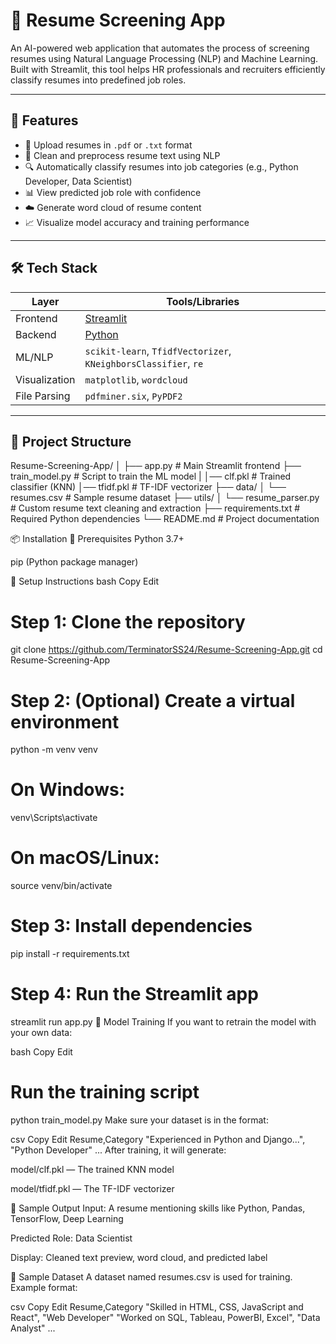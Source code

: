 # 🤖 Resume Screening App

An AI-powered web application that automates the process of screening resumes using Natural Language Processing (NLP) and Machine Learning. Built with Streamlit, this tool helps HR professionals and recruiters efficiently classify resumes into predefined job roles.

---

## 🚀 Features

- 📄 Upload resumes in `.pdf` or `.txt` format
- 🧹 Clean and preprocess resume text using NLP
- 🔍 Automatically classify resumes into job categories (e.g., Python Developer, Data Scientist)
- 📊 View predicted job role with confidence
- ☁️ Generate word cloud of resume content
- 📈 Visualize model accuracy and training performance

---

## 🛠️ Tech Stack

| Layer       | Tools/Libraries                         |
|-------------|-----------------------------------------|
| Frontend    | [Streamlit](https://streamlit.io/)      |
| Backend     | [Python](https://www.python.org/)       |
| ML/NLP      | `scikit-learn`, `TfidfVectorizer`, `KNeighborsClassifier`, `re` |
| Visualization | `matplotlib`, `wordcloud`             |
| File Parsing | `pdfminer.six`, `PyPDF2`               |

---

## 📁 Project Structure


Resume-Screening-App/
│
├── app.py                   # Main Streamlit frontend
├── train_model.py           # Script to train the ML model
|
│── clf.pkl                  # Trained classifier (KNN)
│── tfidf.pkl                # TF-IDF vectorizer
├── data/
│   └── resumes.csv          # Sample resume dataset
├── utils/
│   └── resume_parser.py     # Custom resume text cleaning and extraction
├── requirements.txt         # Required Python dependencies
└── README.md                # Project documentation



📦 Installation
🧰 Prerequisites
Python 3.7+

pip (Python package manager)

🔧 Setup Instructions
bash
Copy
Edit
# Step 1: Clone the repository
git clone https://github.com/TerminatorSS24/Resume-Screening-App.git
cd Resume-Screening-App

# Step 2: (Optional) Create a virtual environment
python -m venv venv
# On Windows:
venv\Scripts\activate
# On macOS/Linux:
source venv/bin/activate

# Step 3: Install dependencies
pip install -r requirements.txt

# Step 4: Run the Streamlit app
streamlit run app.py
🧪 Model Training
If you want to retrain the model with your own data:

bash
Copy
Edit
# Run the training script
python train_model.py
Make sure your dataset is in the format:

csv
Copy
Edit
Resume,Category
"Experienced in Python and Django...", "Python Developer"
...
After training, it will generate:

model/clf.pkl — The trained KNN model

model/tfidf.pkl — The TF-IDF vectorizer

🧾 Sample Output
Input: A resume mentioning skills like Python, Pandas, TensorFlow, Deep Learning

Predicted Role: Data Scientist

Display: Cleaned text preview, word cloud, and predicted label

📄 Sample Dataset
A dataset named resumes.csv is used for training. Example format:

csv
Copy
Edit
Resume,Category
"Skilled in HTML, CSS, JavaScript and React", "Web Developer"
"Worked on SQL, Tableau, PowerBI, Excel", "Data Analyst"
...
